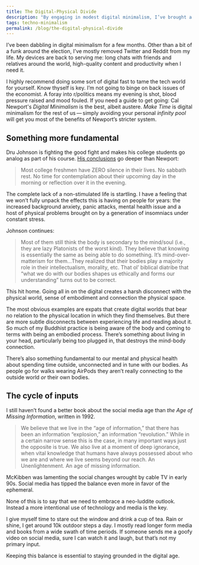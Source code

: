 ```yaml
---
title: The Digital-Physical Divide
description: "By engaging in modest digital minimalism, I’ve brought a sense of embodiment back and connection to my physical space."
tags: techno-minimalism
permalink: /blog/the-digital-physical-divide
---
```


I’ve been dabbling in digital minimalism for a few months. Other than a bit of a funk around the election, I’ve mostly removed Twitter and Reddit from my life. My devices are back to serving me: long chats with friends and relatives around the world, high-quality content and productivity when I need it. 

I highly recommend doing some sort of digital fast to tame  the tech world for yourself. Know thyself is key. I’m not going to binge on back issues of the economist. A foray into r/politics means my evening is shot, blood pressure raised and mood fouled. If you need a guide to get going: Cal Newport's *Digital Minimalism* is the best, albeit austere. *Make Time* is digital minimalism for the rest of us&thinsp;—&thinsp;simply avoiding your personal *infinity pool* will get you most of the benefits of Newport’s stricter system.

## Something more fundamental 

Dru Johnson is fighting the good fight and makes his college students go analog as part of his course. [His conclusions](https://drujohnson.com/2020/03/19/23-things-i-learned-from-digital-liberated-college-students/) go deeper than Newport: 

> Most college freshmen have ZERO silence in their lives. No sabbath rest. No time for contemplation about their upcoming day in the morning or reflection over it in the evening. 

The complete lack of a non-stimulated life is startling. I have a feeling that we won’t fully unpack the effects this is having on people for years: the increased background anxiety, panic attacks, mental health issue and a host of physical problems brought on by a generation of insomniacs under constant stress. 

Johnson continues: 

> Most of them still think the body is secondary to the mind/soul (i.e., they are lazy Platonists of the worst kind). They believe that knowing is essentially the same as being able to do something. It’s mind-over-matterism for them…They realized that their bodies play a majority role in their intellectualism, morality, etc. That ol’ biblical diatribe that “what we do with our bodies shapes us ethically and forms our understanding” turns out to be correct.  

This hit home. Going all in on the digital creates a harsh disconnect with the physical world, sense of embodiment and connection the physical space. 

The most obvious examples are expats that create digital worlds that bear no relation to the physical location in which they find themselves. But there are more subtle disconnects between experiencing life and reading about it. So much of my Buddhist practice is being aware of the body and coming to terms with being an embodied process. There’s something about living in your head, particularly being too plugged in, that destroys the mind-body connection. 

There’s also something fundamental to our mental and physical health about spending time outside, unconnected and in tune with our bodies. As people go for walks wearing AirPods they aren’t really connecting to the outside world *or* their own bodies. 

## The cycle of inputs 

I still haven’t found a better book about the social media age than *the Age of Missing Information*, written in 1992. 

> We believe that we live in the “age of information,” that there has been an information “explosion,” an information “revolution.” While in a certain narrow sense this is the case, in many important ways just the opposite is true. We also live at a moment of deep ignorance, when vital knowledge that humans have always possessed about who we are and where we live seems beyond our reach. An Unenlightenment. An age of missing information.

McKibben was lamenting the social changes wrought by cable TV in early 90s. Social media has tipped the balance even more in favor of the ephemeral. 

None of this is to say that we need to embrace a neo-luddite outlook. Instead a more intentional use of technology and media is the key.

I give myself time to stare out the window and drink a cup of tea. Rain or shine, I get around 10k outdoor steps a day. I mostly read longer form media and books from a wide swath of time periods. If someone sends me a goofy video on social media, sure I can watch it and laugh, but that’s not my primary input. 

Keeping this balance is essential to staying grounded in the digital age.